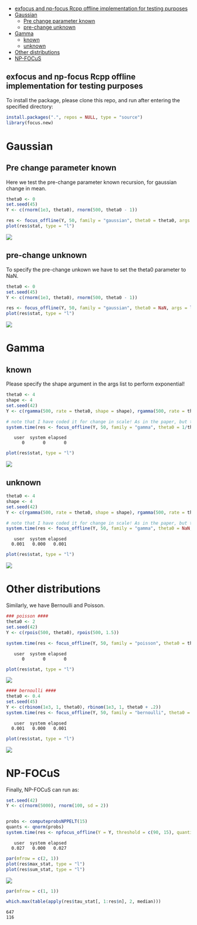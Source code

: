 

- [exfocus and np-focus Rcpp offline implementation for testing
  purposes](#exfocus-and-np-focus-rcpp-offline-implementation-for-testing-purposes)
- [Gaussian](#gaussian)
  - [Pre change parameter known](#pre-change-parameter-known)
  - [pre-change unknown](#pre-change-unknown)
- [Gamma](#gamma)
  - [known](#known)
  - [unknown](#unknown)
- [Other distributions](#other-distributions)
- [NP-FOCuS](#np-focus)

## exfocus and np-focus Rcpp offline implementation for testing purposes

To install the package, please clone this repo, and run after entering
the specified directory:

``` r
install.packages(".", repos = NULL, type = "source")
library(focus.new)
```

# Gaussian

## Pre change parameter known

Here we test the pre-change parameter known recursion, for gaussian
change in mean.

``` r
theta0 <- 0
set.seed(45)
Y <- c(rnorm(1e3, theta0), rnorm(500, theta0 - 1))

res <- focus_offline(Y, 50, family = "gaussian", theta0 = theta0, args = list(), adp_max_check = F)
plot(res$stat, type = "l")
```

![](generate_README_files/figure-commonmark/unnamed-chunk-2-1.png)

## pre-change unknown

To specify the pre-change unkown we have to set the theta0 parameter to
NaN.

``` r
theta0 <- 0
set.seed(45)
Y <- c(rnorm(1e3, theta0), rnorm(500, theta0 - 1))

res <- focus_offline(Y, 50, family = "gaussian", theta0 = NaN, args = list(), adp_max_check = F)
plot(res$stat, type = "l")
```

![](generate_README_files/figure-commonmark/unnamed-chunk-3-1.png)

# Gamma

## known

Please specify the shape argument in the args list to perform
exponential!

``` r
theta0 <- 4
shape <- 4
set.seed(42)
Y <- c(rgamma(500, rate = theta0, shape = shape), rgamma(500, rate = theta0 - 1, shape = shape))

# note that I have coded it for change in scale! As in the paper, but this can be changed any time in the interface. 
system.time(res <- focus_offline(Y, 50, family = "gamma", theta0 = 1/theta0, args = list(shape = 4), adp_max_check = F))
```

       user  system elapsed 
          0       0       0 

``` r
plot(res$stat, type = "l")
```

![](generate_README_files/figure-commonmark/unnamed-chunk-4-1.png)

## unknown

``` r
theta0 <- 4
shape <- 4
set.seed(42)
Y <- c(rgamma(500, rate = theta0, shape = shape), rgamma(500, rate = theta0 - 1, shape = shape))

# note that I have coded it for change in scale! As in the paper, but this can be changed any time in the interface. 
system.time(res <- focus_offline(Y, 50, family = "gamma", theta0 = NaN, args = list(shape = 4), adp_max_check = F))
```

       user  system elapsed 
      0.001   0.000   0.001 

``` r
plot(res$stat, type = "l")
```

![](generate_README_files/figure-commonmark/unnamed-chunk-5-1.png)

# Other distributions

Similarly, we have Bernoulli and Poisson.

``` r
### poisson ####
theta0 <- 2
set.seed(42)
Y <- c(rpois(500, theta0), rpois(500, 1.5))

system.time(res <- focus_offline(Y, 50, family = "poisson", theta0 = theta0, args = list(shape = 4), adp_max_check = F))
```

       user  system elapsed 
          0       0       0 

``` r
plot(res$stat, type = "l")
```

![](generate_README_files/figure-commonmark/unnamed-chunk-6-1.png)

``` r
#### bernoulli ####
theta0 <- 0.4
set.seed(45)
Y <- c(rbinom(1e3, 1, theta0), rbinom(1e3, 1, theta0 + .2))
system.time(res <- focus_offline(Y, 50, family = "bernoulli", theta0 = theta0, args = list(), adp_max_check = F))
```

       user  system elapsed 
      0.001   0.000   0.001 

``` r
plot(res$stat, type = "l")
```

![](generate_README_files/figure-commonmark/unnamed-chunk-6-2.png)

# NP-FOCuS

Finally, NP-FOCuS can run as:

``` r
set.seed(42)
Y <- c(rnorm(5000), rnorm(100, sd = 2))


probs <- computeprobsNPPELT(15)
quants <- qnorm(probs)
system.time(res <- npfocus_offline(Y = Y, threshold = c(90, 15), quantiles = quants))
```

       user  system elapsed 
      0.027   0.000   0.027 

``` r
par(mfrow = c(2, 1))
plot(res$max_stat, type = "l")
plot(res$sum_stat, type = "l")
```

![](generate_README_files/figure-commonmark/unnamed-chunk-7-1.png)

``` r
par(mfrow = c(1, 1))

which.max(table(apply(res$tau_stat[, 1:res$n], 2, median)))
```

    647 
    116 
